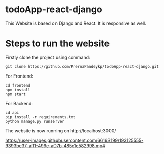 # todoApp-react-django
This Website is based on Django and React. It is responsive as well. <br>

# Steps to run the website<br>
Firstly clone the project using command: 
```
git clone https://github.com/PrernaPandeykp/todoApp-react-django.git
```
For Frontend:
``` 
cd frontend
npm install
npm start
```
For Backend:
```
cd api
pip install -r requirements.txt
python manage.py runserver
```
The website is now running on http://localhost:3000/

https://user-images.githubusercontent.com/66163199/193125555-9393be37-aff1-499e-a07b-485c1e582998.mp4

